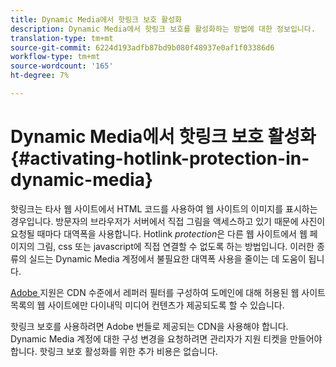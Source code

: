 ```yaml
---
title: Dynamic Media에서 핫링크 보호 활성화
description: Dynamic Media에서 핫링크 보호를 활성화하는 방법에 대한 정보입니다.
translation-type: tm+mt
source-git-commit: 6224d193adfb87bd9b080f48937e0af1f03386d6
workflow-type: tm+mt
source-wordcount: '165'
ht-degree: 7%

---
```



# Dynamic Media에서 핫링크 보호 활성화 {#activating-hotlink-protection-in-dynamic-media}

핫링크는 타사 웹 사이트에서 HTML 코드를 사용하여 웹 사이트의 이미지를 표시하는 경우입니다. 방문자의 브라우저가 서버에서 직접 그림을 액세스하고 있기 때문에 사진이 요청될 때마다 대역폭을 사용합니다. Hotlink *protection*&#x200B;은 다른 웹 사이트에서 웹 페이지의 그림, css 또는 javascript에 직접 연결할 수 없도록 하는 방법입니다. 이러한 종류의 실드는 Dynamic Media 계정에서 불필요한 대역폭 사용을 줄이는 데 도움이 됩니다.

[Adobe ](https://helpx.adobe.com/support.html) 지원은 CDN 수준에서 레퍼러 필터를 구성하여 도메인에 대해 허용된 웹 사이트 목록의 웹 사이트에만 다이내믹 미디어 컨텐츠가 제공되도록 할 수 있습니다.

핫링크 보호를 사용하려면 Adobe 번들로 제공되는 CDN을 사용해야 합니다. Dynamic Media 계정에 대한 구성 변경을 요청하려면 관리자가 지원 티켓을 만들어야 합니다. 핫링크 보호 활성화를 위한 추가 비용은 없습니다.
